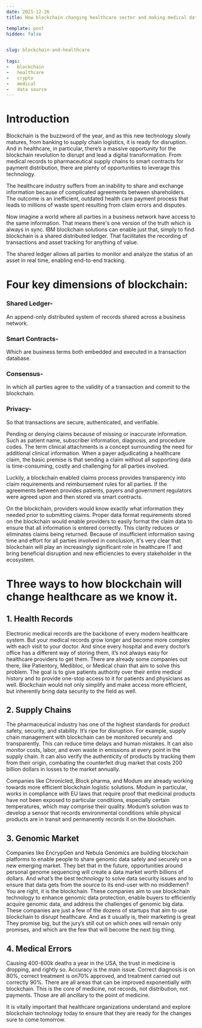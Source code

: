 ```yaml
---
date: 2021-12-26
title: How blockchain changing healthcare sector and making medical data secure? Explained.

template: post
hidden: false


slug: blockchain-and-healthcare
  
tags:
-   blockchain
-   healthcare
-   crypto
-   medical
-   data source
---
```

<!-- more -->


<!-- more -->


# Introduction

Blockchain is the buzzword of the year, and as this new technology slowly matures, from banking to supply chain logistics, it is ready for disruption. And in healthcare, in particular, there’s a massive opportunity for the blockchain revolution to disrupt and lead a digital transformation. From medical records to pharmaceutical supply chains to smart contracts for payment distribution, there are plenty of opportunities to leverage this technology. 

The healthcare industry suffers from an inability to share and exchange information because of complicated agreements between shareholders. The outcome is an inefficient, outdated health care payment process that leads to millions of waste spent resulting from claim errors and disputes. 

Now imagine a world where all parties in a business network have access to the same information. That means there's one version of the truth which is always in sync. IBM blockchain solutions can enable just that, simply to find blockchain is a shared distributed ledger. That facilitates the recording of transactions and asset tracking for anything of value.

The shared ledger allows all parties to monitor and analyze the status of an asset in real time, enabling end-to-end tracking. 

# Four key dimensions of blockchain: 

### Shared Ledger-

An append-only distributed system of records shared across a business network.

### Smart Contracts-

 Which are business terms both embedded and executed in a transaction database.

### Consensus-

In which all parties agree to the validity of a transaction and commit to the blockchain. 

### Privacy-

So that transactions are secure, authenticated, and verifiable. 

Pending or denying claims because of missing or inaccurate information. Such as patient name, subscriber information, diagnosis, and procedure codes. The term clinical attachments is a concept surrounding the need for additional clinical information. When a payer adjudicating a healthcare claim, the basic premise is that sending a claim without all supporting data is time-consuming, costly and challenging for all parties involved. 

Luckily, a blockchain enabled claims process provides transparency into claim requirements and reimbursement rules for all parties. If the agreements between provides patients, payers and government regulators were agreed upon and then stored via smart contracts. 

On the blockchain, providers would know exactly what information they needed prior to submitting claims. Proper data format requirements stored on the blockchain would enable providers to easily format the claim data to ensure that all information is entered correctly. This clarity reduces or eliminates claims being returned. Because of insufficient information saving time and effort for all parties involved in conclusion, it's very clear that blockchain will play an increasingly significant role in healthcare IT and bring beneficial disruption and new efficiencies to every stakeholder in the ecosystem. 

# Three ways to how blockchain will change healthcare as we know it. 


## 1. Health Records 

Electronic medical records are the backbone of every modern healthcare system. But your medical records grow longer and become more complex with each visit to your doctor. And since every hospital and every doctor’s office has a different way of storing them, it’s not always easy for healthcare providers to get them. There are already some companies out there, like Patientory, Medibloc, or Medical chain that aim to solve this problem. 
The goal is to give patients authority over their entire medical history and to provide one-stop access to it for patients and physicians as well. Blockchain would not only simplify and make access more efficient, but inherently bring data security to the field as well. 

## 2. Supply Chains 

The pharmaceutical industry has one of the highest standards for product safety, security, and stability. It’s ripe for disruption. For example, supply chain management with blockchain can be monitored securely and transparently. This can reduce time delays and human mistakes. 
It can also monitor costs, labor, and even waste in emissions at every point in the supply chain. It can also verify the authenticity of products by tracking them from their origin, combating the counterfeit drug market that costs 200 billion dollars in losses to the market annually. 

Companies like Chronicled, Block pharma, and Modum are already working towards more efficient blockchain logistic solutions. Modum in particular, works in compliance with EU laws that require proof that medicinal products have not been exposed to particular conditions, especially certain temperatures, which may comprise their quality. Modum’s solution was to develop a sensor that records environmental conditions while physical products are in transit and permanently records it on the blockchain. 

## 3. Genomic Market 

Companies like EncrypGen and Nebula Genomics are building blockchain platforms to enable people to share genomic data safely and securely on a new emerging market. They bet that in the future, opportunities around personal genome sequencing will create a data market worth billions of dollars. And what’s the best technology to solve data security issues and to ensure that data gets from the source to its end-user with no middlemen? You are right, it is the blockchain. These companies aim to use blockchain technology to enhance genomic data protection, enable buyers to efficiently acquire genomic data, and address the challenges of genomic big data. 
These companies are just a few of the dozens of startups that aim to use blockchain to disrupt healthcare. And as it usually is, their marketing is great They promise big, but the jury’s still out on which ones will remain only promises, and which are the few that will become the next big thing.

## 4. Medical Errors 

Causing 400-600k deaths a year in the USA,  the trust in medicine is dropping, and rightly so. Accuracy is the main issue. Correct diagnosis is on 80%, correct treatment is on70% approved, and treatment carried out correctly 90%. There are all areas that can be improved exponentially with blockchain. This is the core of medicine, not records, not distribution, not payments. Those are all ancillary to the point of medicine.

It is vitally important that healthcare organizations understand and explore blockchain technology today to ensure that they are ready for the changes sure to come tomorrow.

